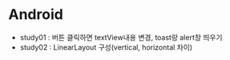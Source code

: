 # Android

* study01 : 버튼 클릭하면 textView내용 변경, toast랑 alert창 띄우기
* study02 : LinearLayout 구성(vertical, horizontal 차이)
